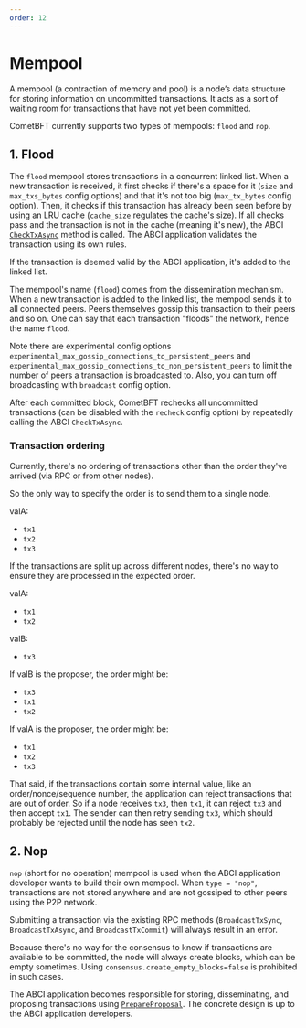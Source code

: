 ```yaml
---
order: 12
---
```


# Mempool

A mempool (a contraction of memory and pool) is a node’s data structure for
storing information on uncommitted transactions. It acts as a sort of waiting
room for transactions that have not yet been committed.

CometBFT currently supports two types of mempools: `flood` and `nop`.

## 1. Flood

The `flood` mempool stores transactions in a concurrent linked list. When a new
transaction is received, it first checks if there's a space for it (`size` and
`max_txs_bytes` config options) and that it's not too big (`max_tx_bytes` config
option). Then, it checks if this transaction has already been seen before by using
an LRU cache (`cache_size` regulates the cache's size). If all checks pass and
the transaction is not in the cache (meaning it's new), the ABCI
[`CheckTxAsync`][1] method is called. The ABCI application validates the
transaction using its own rules.

If the transaction is deemed valid by the ABCI application, it's added to the linked list.

The mempool's name (`flood`) comes from the dissemination mechanism. When a new
transaction is added to the linked list, the mempool sends it to all connected
peers. Peers themselves gossip this transaction to their peers and so on. One
can say that each transaction "floods" the network, hence the name `flood`.

Note there are experimental config options
`experimental_max_gossip_connections_to_persistent_peers` and
`experimental_max_gossip_connections_to_non_persistent_peers` to limit the
number of peers a transaction is broadcasted to. Also, you can turn off
broadcasting with `broadcast` config option.

After each committed block, CometBFT rechecks all uncommitted transactions (can
be disabled with the `recheck` config option) by repeatedly calling the ABCI
`CheckTxAsync`.

### Transaction ordering

Currently, there's no ordering of transactions other than the order they've
arrived (via RPC or from other nodes).

So the only way to specify the order is to send them to a single node.

valA:

- `tx1`
- `tx2`
- `tx3`

If the transactions are split up across different nodes, there's no way to
ensure they are processed in the expected order.

valA:

- `tx1`
- `tx2`

valB:

- `tx3`

If valB is the proposer, the order might be:

- `tx3`
- `tx1`
- `tx2`

If valA is the proposer, the order might be:

- `tx1`
- `tx2`
- `tx3`

That said, if the transactions contain some internal value, like an
order/nonce/sequence number, the application can reject transactions that are
out of order. So if a node receives `tx3`, then `tx1`, it can reject `tx3` and then
accept `tx1`. The sender can then retry sending `tx3`, which should probably be
rejected until the node has seen `tx2`.

## 2. Nop

`nop` (short for no operation) mempool is used when the ABCI application developer wants to
build their own mempool. When `type = "nop"`, transactions are not stored anywhere
and are not gossiped to other peers using the P2P network.

Submitting a transaction via the existing RPC methods (`BroadcastTxSync`,
`BroadcastTxAsync`, and `BroadcastTxCommit`) will always result in an error.

Because there's no way for the consensus to know if transactions are available
to be committed, the node will always create blocks, which can be empty
sometimes. Using `consensus.create_empty_blocks=false` is prohibited in such
cases.

The ABCI application becomes responsible for storing, disseminating, and
proposing transactions using [`PrepareProposal`][2]. The concrete design is up
to the ABCI application developers.

[1]: ../../spec/abci/abci++_methods.md#checktx
[2]: ../../spec/abci/abci++_methods.md#prepareproposal